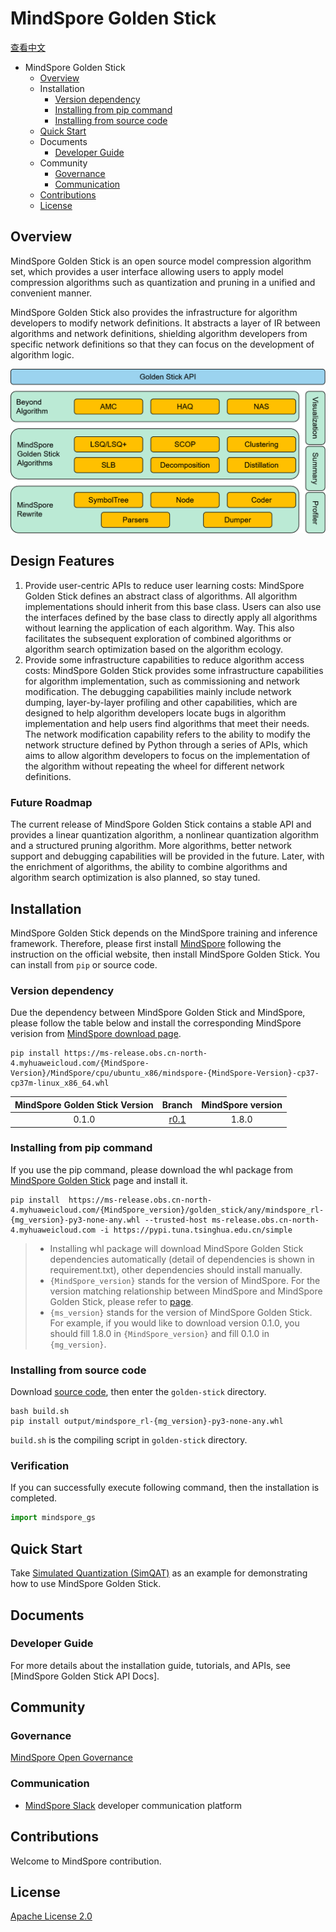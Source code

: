 # MindSpore Golden Stick

[查看中文](./README_CN.md)

<!-- TOC -->

- MindSpore Golden Stick
    - [Overview](#overview)
    - Installation
        - [Version dependency](#version-dependency)
        - [Installing from pip command](#installing-from-pip-command)
        - [Installing from source code](#installing-from-source-code)
    - [Quick Start](#quick-start)
    - Documents
        - [Developer Guide](#developer-guide)
    - Community
        - [Governance](#governance)
        - [Communication](#communication)
    - [Contributions](#contributions)
    - [License](#license)

<!-- /TOC -->

## Overview

MindSpore Golden Stick is an open source model compression algorithm set, which provides a user interface allowing users to apply model compression algorithms such as quantization and pruning in a unified and convenient manner.

MindSpore Golden Stick also provides the infrastructure for algorithm developers to modify network definitions. It abstracts a layer of IR between algorithms and network definitions, shielding algorithm developers from specific network definitions so that they can focus on the development of algorithm logic.

![MindSpore_GS_Architecture](docs/golden-stick-arch.png)

## Design Features

1. Provide user-centric APIs to reduce user learning costs: MindSpore Golden Stick defines an abstract class of algorithms. All algorithm implementations should inherit from this base class. Users can also use the interfaces defined by the base class to directly apply all algorithms without learning the application of each algorithm. Way. This also facilitates the subsequent exploration of combined algorithms or algorithm search optimization based on the algorithm ecology.
2. Provide some infrastructure capabilities to reduce algorithm access costs: MindSpore Golden Stick provides some infrastructure capabilities for algorithm implementation, such as commissioning and network modification. The debugging capabilities mainly include network dumping, layer-by-layer profiling and other capabilities, which are designed to help algorithm developers locate bugs in algorithm implementation and help users find algorithms that meet their needs. The network modification capability refers to the ability to modify the network structure defined by Python through a series of APIs, which aims to allow algorithm developers to focus on the implementation of the algorithm without repeating the wheel for different network definitions.

### Future Roadmap

The current release of MindSpore Golden Stick contains a stable API and provides a linear quantization algorithm, a nonlinear quantization algorithm and a structured pruning algorithm. More algorithms, better network support and debugging capabilities will be provided in the future. Later, with the enrichment of algorithms, the ability to combine algorithms and algorithm search optimization is also planned, so stay tuned.

## Installation

MindSpore Golden Stick depends on the MindSpore training and inference framework. Therefore, please first install [MindSpore](https://gitee.com/mindspore/mindspore/blob/master/README.md#installation) following the instruction on the official website, then install MindSpore Golden Stick. You can install from `pip` or source code.

### Version dependency

Due the dependency between MindSpore Golden Stick and MindSpore, please follow the table below and install the corresponding MindSpore verision from [MindSpore download page](https://www.mindspore.cn/versions/en).

```shell
pip install https://ms-release.obs.cn-north-4.myhuaweicloud.com/{MindSpore-Version}/MindSpore/cpu/ubuntu_x86/mindspore-{MindSpore-Version}-cp37-cp37m-linux_x86_64.whl
```

| MindSpore Golden Stick Version |                            Branch                            | MindSpore version |
| :-----------------------------: | :----------------------------------------------------------: | :-------: |
|          0.1.0          | [r0.1](https://gitee.com/mindspore/golden-stick/tree/r0.1/) |   1.8.0   |

### Installing from pip command

If you use the pip command, please download the whl package from [MindSpore Golden Stick](https://www.mindspore.cn/versions/en) page and install it.

```shell
pip install  https://ms-release.obs.cn-north-4.myhuaweicloud.com/{MindSpore_version}/golden_stick/any/mindspore_rl-{mg_version}-py3-none-any.whl --trusted-host ms-release.obs.cn-north-4.myhuaweicloud.com -i https://pypi.tuna.tsinghua.edu.cn/simple
```

> - Installing whl package will download MindSpore Golden Stick dependencies automatically (detail of dependencies is shown in requirement.txt),  other dependencies should install manually.
> - `{MindSpore_version}` stands for the version of MindSpore. For the version matching relationship between MindSpore and MindSpore Golden Stick, please refer to [page](https://www.mindspore.cn/versions).
> - `{ms_version}` stands for the version of MindSpore Golden Stick. For example, if you would like to download version 0.1.0, you should fill 1.8.0 in `{MindSpore_version}` and fill 0.1.0 in `{mg_version}`.

### Installing from source code

Download [source code](https://gitee.com/mindspore/golden-stick), then enter the `golden-stick` directory.

```shell
bash build.sh
pip install output/mindspore_rl-{mg_version}-py3-none-any.whl
```

`build.sh` is the compiling script in `golden-stick` directory.

### Verification

If you can successfully execute following command, then the installation is completed.

```python
import mindspore_gs
```

## Quick Start

Take [Simulated Quantization (SimQAT)](https://gitee.com/mindspore/docs/blob/master/docs/golden_stick/docs/source_zh_cn/quantization/quantization.md) as an example for demonstrating how to use MindSpore Golden Stick.

## Documents

### Developer Guide

For more details about the installation guide, tutorials, and APIs, see [MindSpore Golden Stick API Docs].

## Community

### Governance

[MindSpore Open Governance](https://gitee.com/mindspore/community/blob/master/governance.md)

### Communication

- [MindSpore Slack](https://join.slack.com/t/mindspore/shared_invite/zt-dgk65rli-3ex4xvS4wHX7UDmsQmfu8w) developer communication platform

## Contributions

Welcome to MindSpore contribution.

## License

[Apache License 2.0](https://gitee.com/mindspore/golden-stick/blob/master/LICENSE)


